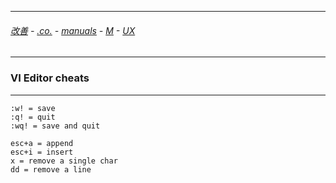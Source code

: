 

---

###### [改善](https://github.com/ttltrk/0C/blob/master/README.MD) - [.co.](https://github.com/ttltrk/PRG/blob/master/CODING.MD) - [manuals](https://github.com/ttltrk/PRG/blob/master/MAN.MD) - [M](https://github.com/ttltrk/ELSE/blob/master/M/M.MD) - [UX](https://github.com/ttltrk/ELSE/blob/master/M/UX/UX.MD)

---

### VI Editor cheats

---

```
:w! = save
:q! = quit
:wq! = save and quit

esc+a = append
esc+i = insert
x = remove a single char
dd = remove a line
```
